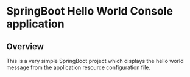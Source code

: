 # SpringBoot Hello World Console application

## Overview
This is a very simple SpringBoot project which displays the hello world message from the application resource configuration file.
